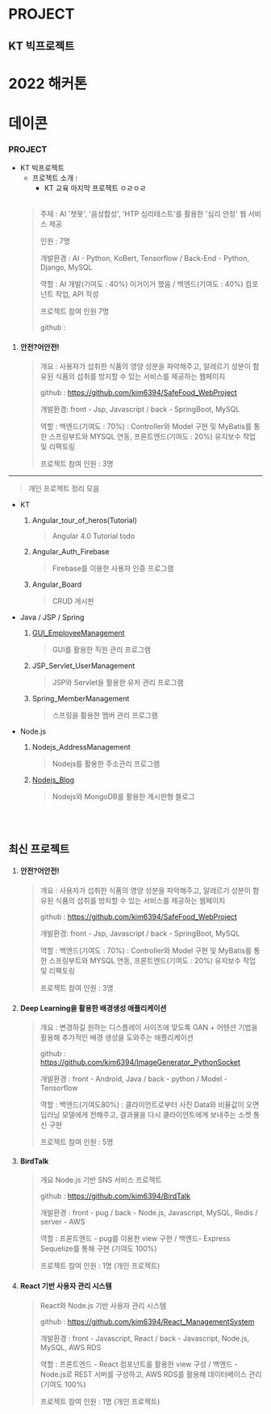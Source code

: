 # PROJECT


## KT 빅프로젝트

# 2022 해커톤

# 데이콘




### PROJECT

- KT 빅프로젝트
    - 프로젝트 소개 :
      - KT 교육 마지막 프로젝트
       ㅇㄹㅇㄹ
       <br/>
     >  
     > 주제 : AI '챗봇', '음성합성', 'HTP 심리테스트'를 활용한 '심리 안정' 웹 서비스 제공
     > 
     > 인원 : 7명
     > 
     > 개발환경 : AI - Python, KoBert, Tensorflow / Back-End - Python, Django, MySQL
     > 
     > 역할 : AI 개발(기여도 : 40%) 이거이거 했음 / 백엔드(기여도 : 40%) 컴포넌트 작업, API 작성
     > 
     > 프로젝트 참여 인원 7명
     > 
     > github : 



1. #### 안전?어안전!

   > 개요 : 사용자가 섭취한 식품의 영양 성분을 파악해주고, 알레르기 성분이 함유된 식품의 섭취를 방지할 수 있는 서비스를 제공하는 웹페이지
   >
   > github : <https://github.com/kim6394/SafeFood_WebProject>
   >
   > 개발환경: front - Jsp, Javascript / back - SpringBoot, MySQL
   >
   > 역할 : 백엔드(기여도 : 70%) : Controller와 Model 구현 및 MyBatis를 통한 스프링부트와 MYSQL 연동, 프론트엔드(기여도 : 20%) 유지보수 작업 및 리팩토링
   >
   > 프로젝트 참여 인원 : 3명

---

> 개인 프로젝트 정리 모음



- KT 

  1. Angular_tour_of_heros(Tutorial)

     > Angular 4.0 Tutorial todo

  2. Angular_Auth_Firebase

     > Firebase를 이용한 사용자 인증 프로그램

  3. Angular_Board

     > CRUD 게시판



- Java / JSP / Spring

  1. [GUI_EmployeeManagement](https://github.com/kim6394/Project/tree/master/java/GUI_EmployeeManagement)

     > GUI를 활용한 직원 관리 프로그램

  2. JSP_Servlet_UserManagement

     > JSP와 Servlet을 활용한 유저 관리 프로그램

  3. Spring_MemberManagement

     > 스프링을 활용한 멤버 관리 프로그램



- Node.js

  1. Nodejs_AddressManagement

     > Nodejs를 활용한 주소관리 프로그램

  2. [Nodejs_Blog](https://github.com/kim6394/Project/tree/master/nodejs)

     > Nodejs와 MongoDB를 활용한 게시판형 블로그


<br>
<br>

## 최신 프로젝트


1. #### 안전?어안전!

   > 개요 : 사용자가 섭취한 식품의 영양 성분을 파악해주고, 알레르기 성분이 함유된 식품의 섭취를 방지할 수 있는 서비스를 제공하는 웹페이지
   >
   > github : <https://github.com/kim6394/SafeFood_WebProject>
   >
   > 개발환경: front - Jsp, Javascript / back - SpringBoot, MySQL
   >
   > 역할 : 백엔드(기여도 : 70%) : Controller와 Model 구현 및 MyBatis를 통한 스프링부트와 MYSQL 연동, 프론트엔드(기여도 : 20%) 유지보수 작업 및 리팩토링
   >
   > 프로젝트 참여 인원 : 3명

2. #### Deep Learning을 활용한 배경생성 애플리케이션

   > 개요 : 변경하길 원하는 디스플레이 사이즈에 맞도록 GAN + 어텐션 기법을 활용해 추가적인 배경 생성을 도와주는 애플리케이션
   >
   > github : <https://github.com/kim6394/ImageGenerator_PythonSocket>
   >
   > 개발환경 : front - Android, Java / back - python / Model - Tensorflow
   >
   > 역할 : 백엔드(기여도80%) : 클라이언트로부터 사진 Data와 비율값이 오면 딥러닝 모델에게 전해주고, 결과물을 다시 클라이언트에게 보내주는 소켓 통신 구현
   >
   > 프로젝트 참여 인원 : 5명

3. #### BirdTalk

   > 개요 Node.js 기반 SNS 서비스 프로젝트
   >
   > github : <https://github.com/kim6394/BirdTalk>
   >
   > 개발환경 : front - pug / back - Node.js, Javascript, MySQL, Redis / server - AWS
   >
   > 역할 : 프론트엔드 - pug를 이용한 view 구현 / 백엔드- Express Sequelize를 통해 구현 (기여도 100%)
   >
   > 프로젝트 참여 인원 : 1명 (개인 프로젝트)

4. #### React 기반 사용자 관리 시스템

   > React와 Node.js 기반 사용자 관리 시스템
   >
   > github : <https://github.com/kim6394/React_ManagementSystem>
   >
   > 개발환경 : front - Javascript, React / back - Javascript, Node.js, MySQL, AWS RDS
   >
   > 역할 : 프론트엔드 - React 컴포넌트를 활용한 view 구성 / 백엔드 - Node.js로 REST 서버를 구성하고, AWS RDS를 활용해 데이터베이스 관리 (기여도 100%)
   >
   > 프로젝트 참여 인원 : 1명 (개인 프로젝트)
